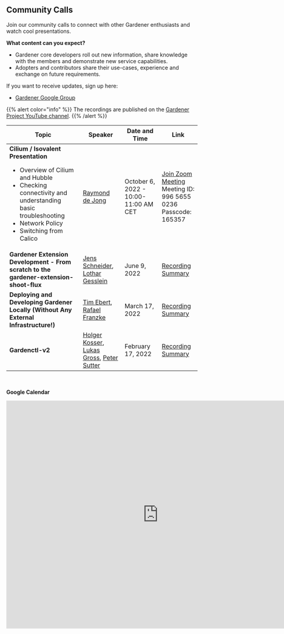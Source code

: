 ## Community Calls
Join our community calls to connect with other Gardener enthusiasts and watch cool presentations.

**What content can you expect?**
- Gardener core developers roll out new information, share knowledge with the members and demonstrate new service capabilities.
- Adopters and contributors share their use-cases, experience and exchange on future requirements.

If you want to receive updates, sign up here:
- [Gardener Google Group](https://groups.google.com/g/gardener)

{{% alert color="info" %}}
The recordings are published on the [Gardener Project YouTube channel](https://www.youtube.com/channel/UCwUhwKFREV8Su0gwAJQX7tw).
{{% /alert %}}

| Topic | Speaker | Date and Time | Link |
| ----- | ------- | ------------- | ------- |
| **Cilium / Isovalent Presentation**<br> <ul><li>Overview of Cilium and Hubble</li><li>Checking connectivity and understanding basic troubleshooting</li><li>Network Policy</li><li>Switching from Calico</li></ul>     |  [Raymond de Jong](https://github.com/raymonddejong)         |     October 6, 2022 - 10:00-11:00 AM CET                  |[Join Zoom Meeting](https://sap-se.zoom.us/j/99656550236?pwd=bHVucnhXSFRBbm5Cdm9OTnNWb3Y0dz09)<br>Meeting ID: 996 5655 0236<br>Passcode: 165357|
|**Gardener Extension Development - From scratch to the gardener-extension-shoot-flux**|[Jens Schneider](https://github.com/jensac), [Lothar Gesslein](https://github.com/gesslein)|June 9, 2022|[Recording](https://www.youtube.com/watch?v=nG2FRYL05mc&ab_channel=GardenerProject) <br> [Summary](../blog/2022-06/00/Gardener-Community-Meeting-July.md)|
|**Deploying and Developing Gardener Locally (Without Any External Infrastructure!)**|[Tim Ebert](https://github.com/timebertt), [Rafael Franzke](https://github.com/rfranzke)|March 17, 2022| [Recording](https://www.youtube.com/watch?v=nV_JI8YWwY4&ab_channel=GardenerProject) <br> [Summary](../blog/2022-03/00/Gardener-Community-Meeting-March.md)|
|**Gardenctl-v2**|[Holger Kosser](https://github.com/holgerkoser), [Lukas Gross](https://github.com/grolu), [Peter Sutter](https://github.com/petersutter)|February 17, 2022|[Recording](https://www.youtube.com/watch?v=U1VvyQiE3Jg) <br> [Summary](../blog/2022-02/00/Gardener-Community-Meeting-February.md)|

<br>

**Google Calendar**
<iframe src="https://calendar.google.com/calendar/embed?src=gardener.cloud.community%40gmail.com&ctz=Europe%2FBerlin" style="border: 0" width="800" height="600" frameborder="0" scrolling="no"></iframe>

